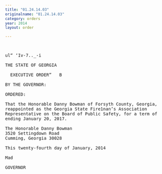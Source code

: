 ```yaml
---
title: "01.24.14.03"
originalname: "01.24.14.03"
category: orders
year: 2014
layout: order

---
```

<pre>
 

ul“ ‘Iv-7.._-i

THE STATE OF GEORGIA

  EXECUTIVE ORDER”   B

BY THE GOVERNOR:

ORDERED:

That the Honorable Danny Bowman of Forsyth County, Georgia, is
reappointed as the Georgia State Fire1nan’s Association
Representative on the Board of Public Safety, for a term of office
ending January 20, 2017.

The Honorable Danny Bowman
3520 Settingdown Road
Cumming, Georgia 30028

This twenty-fourth day of January, 2014

Mad

GOVERNOR

</pre>
